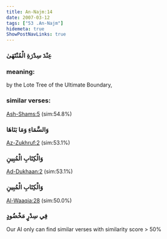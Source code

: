 ```yaml
---
title: An-Najm:14
date: 2007-03-12
tags: ["53 .An-Najm"]
hidemeta: true 
ShowPostNavLinks: true 
---
```

### عِنْدَ سِدْرَةِ الْمُنْتَهَىٰ
### meaning: 
by the Lote Tree of the Ultimate Boundary,
### similar verses: 

[Ash-Shams:5](/91/5) (sim:54.8%)

### وَالسَّمَاءِ وَمَا بَنَاهَا

[Az-Zukhruf:2](/43/2) (sim:53.1%)

### وَالْكِتَابِ الْمُبِينِ

[Ad-Dukhaan:2](/44/2) (sim:53.1%)

### وَالْكِتَابِ الْمُبِينِ

[Al-Waaqia:28](/56/28) (sim:50.0%)

### فِي سِدْرٍ مَخْضُودٍ

Our AI only can find similar verses with similarity score > 50% 
